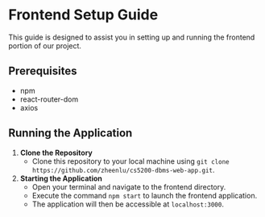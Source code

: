 # Frontend Setup Guide

This guide is designed to assist you in setting up and running the frontend portion of our project.

## Prerequisites
- npm 
- react-router-dom
- axios

## Running the Application
1. **Clone the Repository**
   - Clone this repository to your local machine using `git clone https://github.com/zheenlu/cs5200-dbms-web-app.git`.
2. **Starting the Application**
   - Open your terminal and navigate to the frontend directory.
   - Execute the command `npm start` to launch the frontend application.
   - The application will then be accessible at `localhost:3000`.
